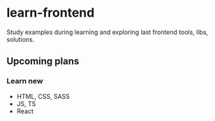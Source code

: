 # learn-frontend
Study examples during learning and exploring last frontend tools, libs, solutions.

## Upcoming plans

### Learn new
- HTML, CSS, SASS
- JS, TS
- React
